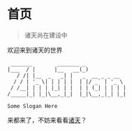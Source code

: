 # 首页

> 诸天尚在建设中

欢迎来到诸天的世界
```plain
 _______        _______ _
|___  / |      |__   __(_)
   / /| |__  _   _| |   _  __ _ _ __
  / / | '_ \| | | | |  | |/ _` | '_ \
 / /__| | | | |_| | |  | | (_| | | | |
/_____|_| |_|\__,_|_|  |_|\__,_|_| |_|

Some Slogan Here
```

来都来了，不妨来看看[诸天](what.md)？